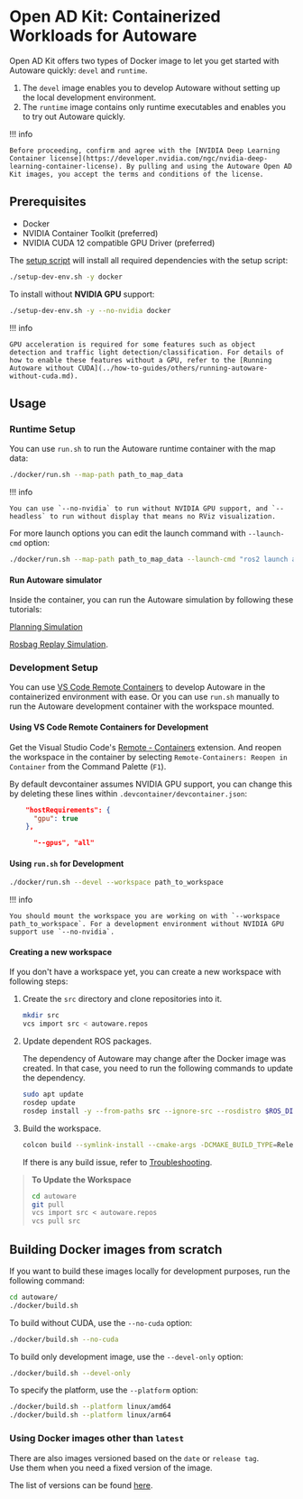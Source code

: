 # Open AD Kit: Containerized Workloads for Autoware

Open AD Kit offers two types of Docker image to let you get started with Autoware quickly: `devel` and `runtime`.

1. The `devel` image enables you to develop Autoware without setting up the local development environment.
2. The `runtime` image contains only runtime executables and enables you to try out Autoware quickly.

!!! info

    Before proceeding, confirm and agree with the [NVIDIA Deep Learning Container license](https://developer.nvidia.com/ngc/nvidia-deep-learning-container-license). By pulling and using the Autoware Open AD Kit images, you accept the terms and conditions of the license.

## Prerequisites

- Docker
- NVIDIA Container Toolkit (preferred)
- NVIDIA CUDA 12 compatible GPU Driver (preferred)

The [setup script](../setup-dev-env.sh) will install all required dependencies with the setup script:

```bash
./setup-dev-env.sh -y docker
```

To install without **NVIDIA GPU** support:

```bash
./setup-dev-env.sh -y --no-nvidia docker
```

!!! info

    GPU acceleration is required for some features such as object detection and traffic light detection/classification. For details of how to enable these features without a GPU, refer to the [Running Autoware without CUDA](../how-to-guides/others/running-autoware-without-cuda.md).

## Usage

### Runtime Setup

You can use `run.sh` to run the Autoware runtime container with the map data:

```bash
./docker/run.sh --map-path path_to_map_data
```

!!! info

    You can use `--no-nvidia` to run without NVIDIA GPU support, and `--headless` to run without display that means no RViz visualization.

For more launch options you can edit the launch command with `--launch-cmd` option:

```bash
./docker/run.sh --map-path path_to_map_data --launch-cmd "ros2 launch autoware_launch autoware.launch.xml map_path:=/autoware_map vehicle_model:=sample_vehicle sensor_model:=sample_sensor_kit"
```

#### Run Autoware simulator

Inside the container, you can run the Autoware simulation by following these tutorials:

[Planning Simulation](../../tutorials/ad-hoc-simulation/planning-simulation.md)

[Rosbag Replay Simulation](../../tutorials/ad-hoc-simulation/rosbag-replay-simulation.md).

### Development Setup

You can use [VS Code Remote Containers](https://marketplace.visualstudio.com/items?itemName=ms-vscode-remote.remote-containers) to develop Autoware in the containerized environment with ease. Or you can use `run.sh` manually to run the Autoware development container with the workspace mounted.

#### Using VS Code Remote Containers for Development

Get the Visual Studio Code's [Remote - Containers](https://marketplace.visualstudio.com/items?itemName=ms-vscode-remote.remote-containers) extension.
And reopen the workspace in the container by selecting `Remote-Containers: Reopen in Container` from the Command Palette (`F1`).

By default devcontainer assumes NVIDIA GPU support, you can change this by deleting these lines within `.devcontainer/devcontainer.json`:

```json
    "hostRequirements": {
      "gpu": true
    },
```

```json
      "--gpus", "all"
```

#### Using `run.sh` for Development

```bash
./docker/run.sh --devel --workspace path_to_workspace
```

!!! info

    You should mount the workspace you are working on with `--workspace path_to_workspace`. For a development environment without NVIDIA GPU support use `--no-nvidia`.

#### Creating a new workspace

If you don't have a workspace yet, you can create a new workspace with following steps:

1. Create the `src` directory and clone repositories into it.

   ```bash
   mkdir src
   vcs import src < autoware.repos
   ```

2. Update dependent ROS packages.

   The dependency of Autoware may change after the Docker image was created.
   In that case, you need to run the following commands to update the dependency.

   ```bash
   sudo apt update
   rosdep update
   rosdep install -y --from-paths src --ignore-src --rosdistro $ROS_DISTRO
   ```

3. Build the workspace.

   ```bash
   colcon build --symlink-install --cmake-args -DCMAKE_BUILD_TYPE=Release
   ```

   If there is any build issue, refer to [Troubleshooting](../../support/troubleshooting/index.md#build-issues).

> **To Update the Workspace**
>
> ```bash
> cd autoware
> git pull
> vcs import src < autoware.repos
> vcs pull src
> ```


## Building Docker images from scratch

If you want to build these images locally for development purposes, run the following command:

```bash
cd autoware/
./docker/build.sh
```

To build without CUDA, use the `--no-cuda` option:

```bash
./docker/build.sh --no-cuda
```

To build only development image, use the `--devel-only` option:

```bash
./docker/build.sh --devel-only
```

To specify the platform, use the `--platform` option:

```bash
./docker/build.sh --platform linux/amd64
./docker/build.sh --platform linux/arm64
```

### Using Docker images other than `latest`

There are also images versioned based on the `date` or `release tag`.  
Use them when you need a fixed version of the image.

The list of versions can be found [here](https://github.com/autowarefoundation/autoware/packages).
